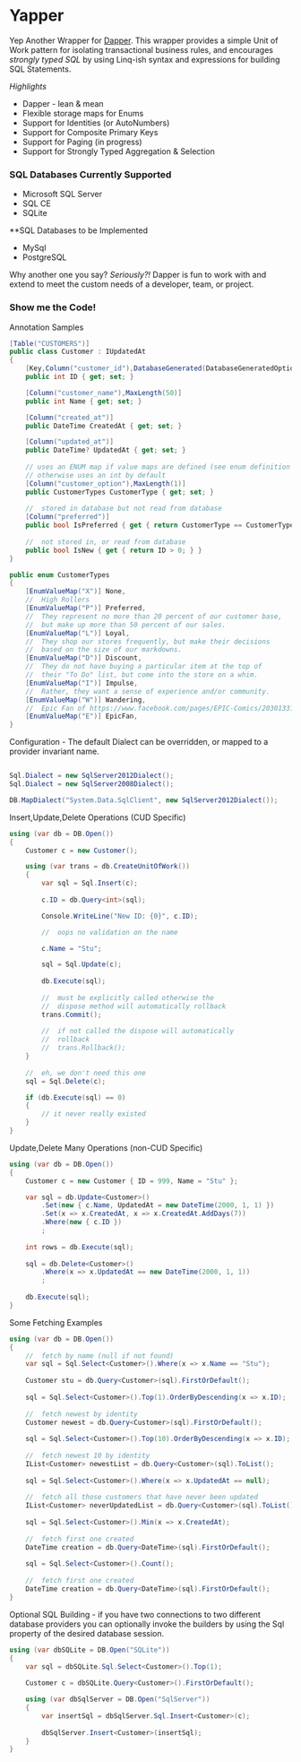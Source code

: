 # Yapper

Yep Another Wrapper for [Dapper](https://github.com/StackExchange/dapper-dot-net).  This
wrapper provides a simple Unit of Work pattern for isolating transactional business rules,
and encourages _strongly typed SQL_ by using Linq-ish syntax and expressions for building
SQL Statements.


_Highlights_

-	Dapper - lean & mean
-	Flexible storage maps for Enums
-	Support for Identities (or AutoNumbers)
-	Support for Composite Primary Keys
-	Support for Paging (in progress)
-	Support for Strongly Typed Aggregation & Selection


### SQL Databases Currently Supported

-	Microsoft SQL Server
-	SQL CE
-	SQLite


**SQL Databases to be Implemented
-	MySql
-	PostgreSQL


Why another one you say?  _Seriously?!_ Dapper is fun to work with and extend to 
meet the custom needs of a developer, team, or project.

### Show me the Code!

Annotation Samples

``` csharp
[Table("CUSTOMERS")]
public class Customer : IUpdatedAt
{
	[Key,Column("customer_id"),DatabaseGenerated(DatabaseGeneratedOption.Identity)]
	public int ID { get; set; }

	[Column("customer_name"),MaxLength(50)]
	public int Name { get; set; }

	[Column("created_at")]
	public DateTime CreatedAt { get; set; }

	[Column("updated_at")]
	public DateTime? UpdatedAt { get; set; }
	
	// uses an ENUM map if value maps are defined (see enum definition below)
	// otherwise uses an int by default
	[Column("customer_option"),MaxLength(1)]
	public CustomerTypes CustomerType { get; set; }
	
	//	stored in database but not read from database
	[Column("preferred")]
	public bool IsPreferred { get { return CustomerType == CustomerTypes.Preferred; } }
	
	//	not stored in, or read from database
	public bool IsNew { get { return ID > 0; } }
}

public enum CustomerTypes
{
	[EnumValueMap("X")] None,
	//	High Rollers
	[EnumValueMap("P")] Preferred,
	//	They represent no more than 20 percent of our customer base,
	//	but make up more than 50 percent of our sales.
	[EnumValueMap("L")] Loyal,
	//	They shop our stores frequently, but make their decisions
	//	based on the size of our markdowns.
	[EnumValueMap("D")] Discount,
	//	They do not have buying a particular item at the top of
	//	their "To Do" list, but come into the store on a whim.
	[EnumValueMap("I")] Impulse,
	//	Rather, they want a sense of experience and/or community.
	[EnumValueMap("W")] Wandering,
	//	Epic Fan of https://www.facebook.com/pages/EPIC-Comics/203013316384299
	[EnumValueMap("E")] EpicFan,
}
```

Configuration - The default Dialect can be overridden, or mapped to a provider invariant name.

``` csharp

Sql.Dialect = new SqlServer2012Dialect();
Sql.Dialect = new SqlServer2008Dialect();

DB.MapDialect("System.Data.SqlClient", new SqlServer2012Dialect());

```

Insert,Update,Delete Operations (CUD Specific)

``` csharp
using (var db = DB.Open())
{
	Customer c = new Customer();

	using (var trans = db.CreateUnitOfWork())
	{
		var sql = Sql.Insert(c);
		
		c.ID = db.Query<int>(sql);

		Console.WriteLine("New ID: {0}", c.ID);

		//	oops no validation on the name

		c.Name = "Stu";

		sql = Sql.Update(c);
		
		db.Execute(sql);
	
		//	must be explicitly called otherwise the 
		//	dispose method will automatically rollback
		trans.Commit();
		
		//	if not called the dispose will automatically
		//	rollback
		//	trans.Rollback();
	}
	
	//	eh, we don't need this one
	sql = Sql.Delete(c);

	if (db.Execute(sql) == 0)
	{
		// it never really existed
	}
}
```

Update,Delete Many Operations (non-CUD Specific)

``` csharp
using (var db = DB.Open())
{
	Customer c = new Customer { ID = 999, Name = "Stu" };

	var sql = db.Update<Customer>()
		.Set(new { c.Name, UpdatedAt = new DateTime(2000, 1, 1) })
		.Set(x => x.CreatedAt, x => x.CreatedAt.AddDays(7))
		.Where(new { c.ID })
		;
	
	int rows = db.Execute(sql);
	
	sql = db.Delete<Customer>()
		.Where(x => x.UpdatedAt == new DateTime(2000, 1, 1))
		;
		
	db.Execute(sql);
}
```

Some Fetching Examples

``` csharp
using (var db = DB.Open())
{
	//	fetch by name (null if not found)
	var sql = Sql.Select<Customer>().Where(x => x.Name == "Stu");
	
	Customer stu = db.Query<Customer>(sql).FirstOrDefault();
	
	sql = Sql.Select<Customer>().Top(1).OrderByDescending(x => x.ID);
	
	//	fetch newest by identity
	Customer newest = db.Query<Customer>(sql).FirstOrDefault();
	
	sql = Sql.Select<Customer>().Top(10).OrderByDescending(x => x.ID);
	
	//	fetch newest 10 by identity
	IList<Customer> newestList = db.Query<Customer>(sql).ToList();
	
	sql = Sql.Select<Customer>().Where(x => x.UpdatedAt == null);
	
	//	fetch all those customers that have never been updated
	IList<Customer> neverUpdatedList = db.Query<Customer>(sql).ToList();
	
	sql = Sql.Select<Customer>().Min(x => x.CreatedAt);
	
	//	fetch first one created
	DateTime creation = db.Query<DateTime>(sql).FirstOrDefault();
	
	sql = Sql.Select<Customer>().Count();
	
	//	fetch first one created
	DateTime creation = db.Query<DateTime>(sql).FirstOrDefault();
}
```

Optional SQL Building - if you have two connections to two different database
providers you can optionally invoke the builders by using the Sql property
of the desired database session.

``` csharp
using (var dbSQLite = DB.Open("SQLite"))
{
	var sql = dbSQLite.Sql.Select<Customer>().Top(1);
	
	Customer c = dbSQLite.Query<Customer>().FirstOrDefault();

	using (var dbSqlServer = DB.Open("SqlServer"))
	{
		var insertSql = dbSqlServer.Sql.Insert<Customer>(c);
		
		dbSqlServer.Insert<Customer>(insertSql);
	}
}
```
